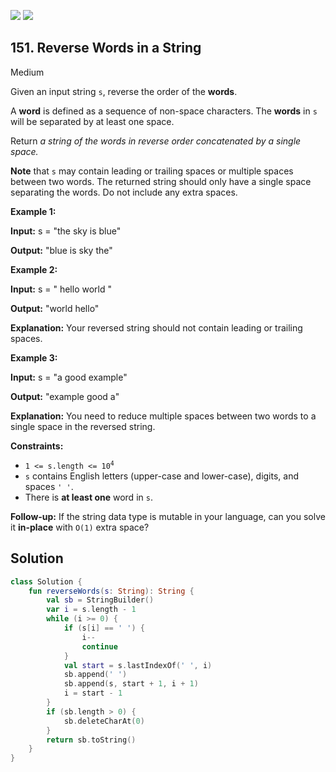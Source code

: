 [![](https://img.shields.io/github/stars/javadev/LeetCode-in-Kotlin?label=Stars&style=flat-square)](https://github.com/javadev/LeetCode-in-Kotlin)
[![](https://img.shields.io/github/forks/javadev/LeetCode-in-Kotlin?label=Fork%20me%20on%20GitHub%20&style=flat-square)](https://github.com/javadev/LeetCode-in-Kotlin/fork)

## 151\. Reverse Words in a String

Medium

Given an input string `s`, reverse the order of the **words**.

A **word** is defined as a sequence of non-space characters. The **words** in `s` will be separated by at least one space.

Return _a string of the words in reverse order concatenated by a single space._

**Note** that `s` may contain leading or trailing spaces or multiple spaces between two words. The returned string should only have a single space separating the words. Do not include any extra spaces.

**Example 1:**

**Input:** s = "the sky is blue"

**Output:** "blue is sky the"

**Example 2:**

**Input:** s = " hello world "

**Output:** "world hello"

**Explanation:** Your reversed string should not contain leading or trailing spaces.

**Example 3:**

**Input:** s = "a good example"

**Output:** "example good a"

**Explanation:** You need to reduce multiple spaces between two words to a single space in the reversed string.

**Constraints:**

*   <code>1 <= s.length <= 10<sup>4</sup></code>
*   `s` contains English letters (upper-case and lower-case), digits, and spaces `' '`.
*   There is **at least one** word in `s`.

**Follow-up:** If the string data type is mutable in your language, can you solve it **in-place** with `O(1)` extra space?

## Solution

```kotlin
class Solution {
    fun reverseWords(s: String): String {
        val sb = StringBuilder()
        var i = s.length - 1
        while (i >= 0) {
            if (s[i] == ' ') {
                i--
                continue
            }
            val start = s.lastIndexOf(' ', i)
            sb.append(' ')
            sb.append(s, start + 1, i + 1)
            i = start - 1
        }
        if (sb.length > 0) {
            sb.deleteCharAt(0)
        }
        return sb.toString()
    }
}
```